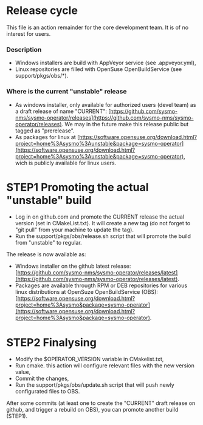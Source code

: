 Release cycle
=============

This file is an action remainder for the core development team. It is of no interest for users.

### Description
- Windows installers are build with AppVeyor service (see .appveyor.yml),
- Linux repositories are filled with OpenSuse OpenBuildService (see support/pkgs/obs/*).

### Where is the current "unstable" release

* As windows installer, only available for authorized users (devel team) as a draft release of name "CURRENT": [https://github.com/sysmo-nms/sysmo-operator/releases](https://github.com/sysmo-nms/sysmo-operator/releases). We may in the future make this release public but tagged as "prerelease".
* As packages for linux at [https://software.opensuse.org/download.html?project=home%3Asysmo%3Aunstable&package=sysmo-operator](https://software.opensuse.org/download.html?project=home%3Asysmo%3Aunstable&package=sysmo-operator), wich is publicly available for linux users.

# STEP1 Promoting the actual "unstable" build

* Log in on github.com and promote the CURRENT release the actual version (set in CMakeList.txt). It will create a new tag (do not forget to "git pull" from your machine to update the tag).
* Run the support/pkgs/obs/release.sh script that will promote the build from "unstable" to regular.

The release is now available as:
* Windows installer on the github latest release: [https://github.com/sysmo-nms/sysmo-operator/releases/latest](https://github.com/sysmo-nms/sysmo-operator/releases/latest).
* Packages are available througth RPM or DEB repositories for various linux distributions at OpenSuze OpenBuildService (OBS): [https://software.opensuse.org/download.html?project=home%3Asysmo&package=sysmo-operator](https://software.opensuse.org/download.html?project=home%3Asysmo&package=sysmo-operator).


# STEP2 Finalysing

* Modify the $OPERATOR_VERSION variable in CMakelist.txt,
* Run cmake. this action will configure relevant files with the new version value,
* Commit the changes,
* Run the support/pkgs/obs/update.sh script that will push newly configurated files to OBS.

After some commits (at least one to create the "CURRENT" draft release on github, and trigger a rebuild on OBS), you can promote another build (STEP1).
